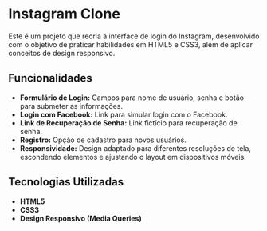 # Instagram Clone

Este é um projeto que recria a interface de login do Instagram, desenvolvido com o objetivo de praticar habilidades em HTML5 e CSS3, além de aplicar conceitos de design responsivo.

## Funcionalidades

- **Formulário de Login:** Campos para nome de usuário, senha e botão para submeter as informações.
- **Login com Facebook:** Link para simular login com o Facebook.
- **Link de Recuperação de Senha:** Link fictício para recuperação de senha.
- **Registro:** Opção de cadastro para novos usuários.
- **Responsividade:** Design adaptado para diferentes resoluções de tela, escondendo elementos e ajustando o layout em dispositivos móveis.

## Tecnologias Utilizadas

- **HTML5**
- **CSS3**
- **Design Responsivo (Media Queries)**


